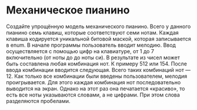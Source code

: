 <h1>Механическое пианино</h1>
<p>Создайте упрощённую модель механического пианино. Всего у данного пианино семь клавиш, которые соответствуют семи нотам. Каждая клавиша кодируется уникальной битовой маской, которая записывается в enum. В начале программы пользователь вводит мелодию. Ввод осуществляется с помощью цифр на клавиатуре, от 1 до 7 включительно (от ноты до до ноты си). В результате из чисел может быть составлена любая комбинация нот. К примеру 512 или 154. После ввода комбинации вводится следующая. Всего таких комбинаций нот — 12. Как только все комбинации были введены пользователем, мелодия проигрывается. Для этого каждая комбинация нот последовательно выводится на экран. Однако на этот раз она печатается «красиво», то есть все ноты указываются словами, а не цифрами. При этом слова разделяются пробелами.</p>
